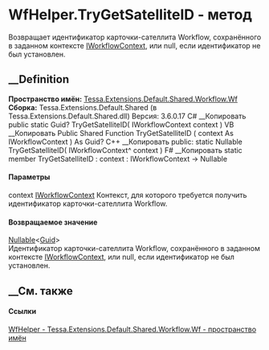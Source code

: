 # WfHelper.TryGetSatelliteID - метод
Возвращает идентификатор карточки-сателлита Workflow, сохранённого в заданном
контексте [IWorkflowContext](T_Tessa_Cards_Workflow_IWorkflowContext.htm), или
null, если идентификатор не был установлен.
## __Definition
 **Пространство имён:**
[Tessa.Extensions.Default.Shared.Workflow.Wf](N_Tessa_Extensions_Default_Shared_Workflow_Wf.htm)  
 **Сборка:** Tessa.Extensions.Default.Shared (в
Tessa.Extensions.Default.Shared.dll) Версия: 3.6.0.17
C# __Копировать
     public static Guid? TryGetSatelliteID(
    	IWorkflowContext context
    )
VB __Копировать
     Public Shared Function TryGetSatelliteID ( 
    	context As IWorkflowContext
    ) As Guid?
C++ __Копировать
     public:
    static Nullable<Guid> TryGetSatelliteID(
    	IWorkflowContext^ context
    )
F# __Копировать
     static member TryGetSatelliteID : 
            context : IWorkflowContext -> Nullable<Guid> 
#### Параметры
context [IWorkflowContext](T_Tessa_Cards_Workflow_IWorkflowContext.htm)
     Контекст, для которого требуется получить идентификатор карточки-сателлита Workflow. 
#### Возвращаемое значение
[Nullable](https://learn.microsoft.com/dotnet/api/system.nullable-1)<[Guid](https://learn.microsoft.com/dotnet/api/system.guid)>  
Идентификатор карточки-сателлита Workflow, сохранённого в заданном контексте
[IWorkflowContext](T_Tessa_Cards_Workflow_IWorkflowContext.htm), или null,
если идентификатор не был установлен.
## __См. также
#### Ссылки
[WfHelper - ](T_Tessa_Extensions_Default_Shared_Workflow_Wf_WfHelper.htm)
[Tessa.Extensions.Default.Shared.Workflow.Wf - пространство
имён](N_Tessa_Extensions_Default_Shared_Workflow_Wf.htm)
